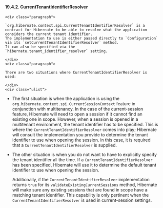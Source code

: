  #### 19.4.2. CurrentTenantIdentifierResolver

    <div class="paragraph">

    `org.hibernate.context.spi.CurrentTenantIdentifierResolver` is a contract for Hibernate to be able to resolve what the application considers the current tenant identifier.
    The implementation to use is either passed directly to `Configuration` via its `setCurrentTenantIdentifierResolver` method.
    It can also be specified via the `hibernate.tenant_identifier_resolver` setting.

    </div>
    <div class="paragraph">

    There are two situations where CurrentTenantIdentifierResolver is used:

    </div>
    <div class="ulist">

*   The first situation is when the application is using the `org.hibernate.context.spi.CurrentSessionContext` feature in conjunction with multitenancy.
    In the case of the current-session feature, Hibernate will need to open a session if it cannot find an existing one in scope.
    However, when a session is opened in a multitenant environment, the tenant identifier has to be specified.
    This is where the `CurrentTenantIdentifierResolver` comes into play; Hibernate will consult the implementation you provide to determine the tenant identifier to use when opening the session.
    In this case, it is required that a `CurrentTenantIdentifierResolver` is supplied.
*   The other situation is when you do not want to have to explicitly specify the tenant identifier all the time.
    If a `CurrentTenantIdentifierResolver` has been specified, Hibernate will use it to determine the default tenant identifier to use when opening the session.
    </div>
    <div class="paragraph">

    Additionally, if the `CurrentTenantIdentifierResolver` implementation returns `true` for its `validateExistingCurrentSessions` method, Hibernate will make sure any existing sessions that are found in scope have a matching tenant identifier.
    This capability is only pertinent when the `CurrentTenantIdentifierResolver` is used in current-session settings.

    </div>
    </div>
    <div class="sect3">
